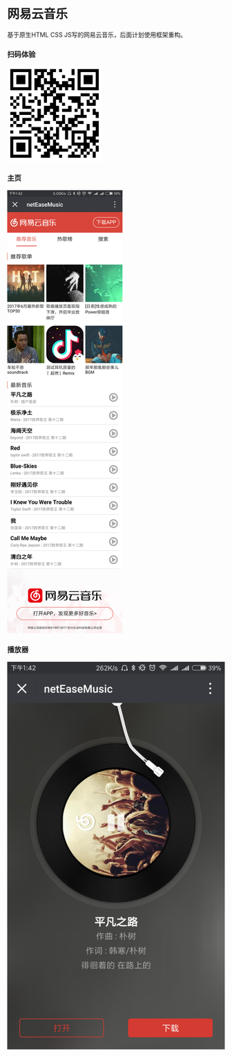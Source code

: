 # 网易云音乐
基于原生HTML CSS JS写的网易云音乐，后面计划使用框架重构。

### 扫码体验
![](./img/1504417572.png)

### 主页
![](./img/index.png)

### 播放器
![](./img/player.png)

